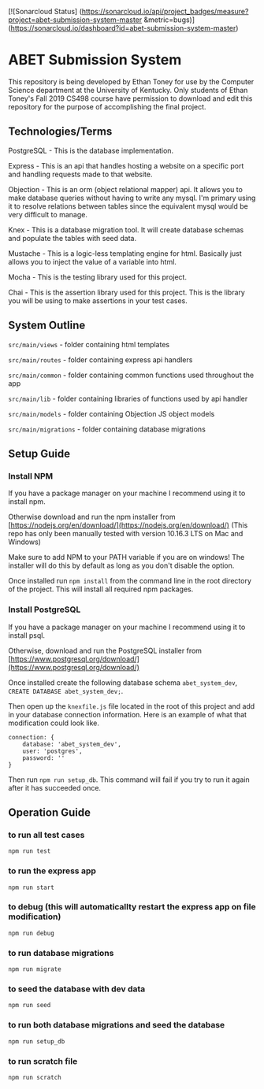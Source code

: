 [![Sonarcloud Status] (https://sonarcloud.io/api/project_badges/measure?project=abet-submission-system-master
&metric=bugs)]
(https://sonarcloud.io/dashboard?id=abet-submission-system-master)

# ABET Submission System

This repository is being developed by Ethan Toney for use by the Computer Science department at the University of Kentucky. Only students of Ethan Toney's Fall 2019 CS498 course have permission to download and edit this repository for the purpose of accomplishing the final project.

## Technologies/Terms

PostgreSQL - This is the database implementation.

Express - This is an api that handles hosting a website on a specific port and handling requests made to that website.

Objection - This is an orm (object relational mapper) api. It allows you to make database queries without having to write any mysql. I'm primary using it to resolve relations between tables since the equivalent mysql would be very difficult to manage.

Knex - This is a database migration tool. It will create database schemas and populate the tables with seed data.

Mustache - This is a logic-less templating engine for html. Basically just allows you to inject the value of a variable into html.

Mocha - This is the testing library used for this project.

Chai -  This is the assertion library used for this project. This is the library you will be using to make assertions in your test cases.

## System Outline

`src/main/views` - folder containing html templates

`src/main/routes` - folder containing express api handlers

`src/main/common` - folder containing common functions used throughout the app

`src/main/lib` - folder containing libraries of functions used by api handler

`src/main/models` - folder containing Objection JS object models

`src/main/migrations` - folder containing database migrations

## Setup Guide

### Install NPM

If you have a package manager on your machine I recommend using it to install npm.

Otherwise download and run the npm installer from [https://nodejs.org/en/download/](https://nodejs.org/en/download/) (This repo has only been manually tested with version 10.16.3 LTS on Mac and Windows)

Make sure to add NPM to your PATH variable if you are on windows! The installer will do this by default as long as you don't disable the option.

Once installed run `npm install` from the command line in the root directory of the project. This will install all required npm packages.

### Install PostgreSQL

If you have a package manager on your machine I recommend using it to install psql.

Otherwise, download and run the PostgreSQL installer from [https://www.postgresql.org/download/](https://www.postgresql.org/download/)

Once installed create the following database schema `abet_system_dev`, `CREATE DATABASE abet_system_dev;`.

Then open up the `knexfile.js` file located in the root of this project and add in your database connection information. Here is an example of what that modification could look like.

```
connection: {
    database: 'abet_system_dev',
    user: 'postgres',
    password: ''
}
```

Then run `npm run setup_db`. This command will fail if you try to run it again after it has succeeded once.

## Operation Guide

### to run all test cases

`npm run test`

### to run the express app

`npm run start`

### to debug (this will automaticallty restart the express app on file modification)

`npm run debug`

### to run database migrations

`npm run migrate`

### to seed the database with dev data

`npm run seed`

### to run both database migrations and seed the database

`npm run setup_db`

### to run scratch file

`npm run scratch`
